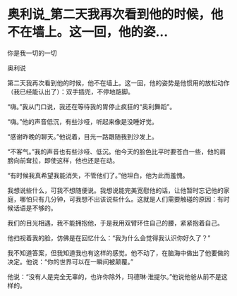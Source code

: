 # 奥利说_第二天我再次看到他的时候，他不在墙上。这一回，他的姿...

你是我一切的一切

奥利说

第二天我再次看到他的时候，他不在墙上。这一回，他的姿势是他惯用的放松动作（我已经能认出了）：双手插兜，不停地踮脚。

“嗨。”我从门口说，我还在等待我的胃停止疯狂的“奥利舞蹈”。

“嗨。”他的声音低沉，有些沙哑，听起来像是没睡好觉。

“感谢昨晚的聊天。”他说着，目光一路跟随我到沙发上。

“不客气。”我的声音也有些沙哑、低沉。他今天的脸色比平时要苍白一些，他的肩膀向前耷拉，即使这样，他也还是在动。

“有时候我真希望我能消失，不管他们了。”他坦白，他为此而羞愧。

我想说些什么，可我不想随便说。我想说能完美宽慰他的话，让他暂时忘记他的家庭，哪怕只有几分钟，可我想不出该说些什么。这就是人们需要触碰的原因：有时候话语是不够的。

我们的目光相遇，我不能拥抱他，于是我用双臂环住自己的腰，紧紧抱着自己。

他扫视着我的脸，仿佛是在回忆什么：“我为什么会觉得我认识你好久了？”

我不知道答案，但我知道我也有这样的感觉。他不动了，在脑海中做出了他要做的决定。他说：“你的世界可以在一瞬间被颠覆。”

他说：“没有人是完全无辜的，也许你除外，玛德琳·淮提尔。”他说他爸从前不是这样的。